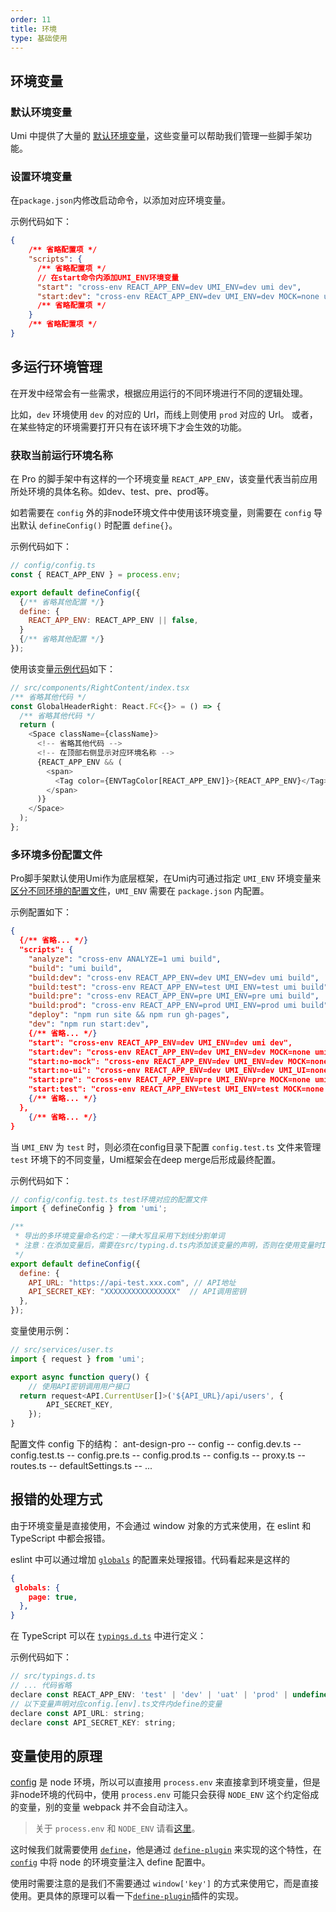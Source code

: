 ```yaml
---
order: 11
title: 环境
type: 基础使用
---
```


## 环境变量
### 默认环境变量
Umi 中提供了大量的 [默认环境变量](https://umijs.org/zh/guide/env-variables.html#%E5%A6%82%E4%BD%95%E9%85%8D%E7%BD%AE)，这些变量可以帮助我们管理一些脚手架功能。

### 设置环境变量
在`package.json`内修改启动命令，以添加对应环境变量。

示例代码如下：
``` json
{
    /** 省略配置项 */ 
    "scripts": {
      /** 省略配置项 */ 
      // 在start命令内添加UMI_ENV环境变量
      "start": "cross-env REACT_APP_ENV=dev UMI_ENV=dev umi dev",
      "start:dev": "cross-env REACT_APP_ENV=dev UMI_ENV=dev MOCK=none umi dev",
      /** 省略配置项 */ 
    }
    /** 省略配置项 */ 
}
```

## 多运行环境管理
在开发中经常会有一些需求，根据应用运行的不同环境进行不同的逻辑处理。

比如，`dev` 环境使用 `dev` 的对应的 Url，而线上则使用 `prod` 对应的 Url。 或者，在某些特定的环境需要打开只有在该环境下才会生效的功能。

### 获取当前运行环境名称   
在 Pro 的脚手架中有这样的一个环境变量 `REACT_APP_ENV`，该变量代表当前应用所处环境的具体名称。如dev、test、pre、prod等。

如若需要在 `config` 外的非node环境文件中使用该环境变量，则需要在 `config` 导出默认 `defineConfig()` 时配置 `define{}`。

示例代码如下：
``` js
// config/config.ts
const { REACT_APP_ENV } = process.env;

export default defineConfig({
  {/** 省略其他配置 */}
  define: {
    REACT_APP_ENV: REACT_APP_ENV || false,
  }
  {/** 省略其他配置 */}
});
```

使用该变量[示例代码](https://github.com/ant-design/ant-design-pro/blob/b005f2a465/src/components/GlobalHeader/RightContent.tsx)如下：
``` js
// src/components/RightContent/index.tsx
/** 省略其他代码 */
const GlobalHeaderRight: React.FC<{}> = () => {
  /** 省略其他代码 */
  return (
    <Space className={className}>
      <!-- 省略其他代码 -->
      <!-- 在顶部右侧显示对应环境名称 -->
      {REACT_APP_ENV && (
        <span>
          <Tag color={ENVTagColor[REACT_APP_ENV]}>{REACT_APP_ENV}</Tag>
        </span>
      )}
    </Space>
  );
};
```

### 多环境多份配置文件
Pro脚手架默认使用Umi作为底层框架，在Umi内可通过指定 `UMI_ENV` 环境变量来[区分不同环境的配置文件](https://umijs.org/zh-CN/docs/config#多环境多份配置)，`UMI_ENV` 需要在 `package.json` 内配置。

示例配置如下：
``` json
{
  {/** 省略... */}
  "scripts": {
    "analyze": "cross-env ANALYZE=1 umi build",
    "build": "umi build",
    "build:dev": "cross-env REACT_APP_ENV=dev UMI_ENV=dev umi build",
    "build:test": "cross-env REACT_APP_ENV=test UMI_ENV=test umi build",
    "build:pre": "cross-env REACT_APP_ENV=pre UMI_ENV=pre umi build",
    "build:prod": "cross-env REACT_APP_ENV=prod UMI_ENV=prod umi build",
    "deploy": "npm run site && npm run gh-pages",
    "dev": "npm run start:dev",
    {/** 省略... */}
    "start": "cross-env REACT_APP_ENV=dev UMI_ENV=dev umi dev",
    "start:dev": "cross-env REACT_APP_ENV=dev UMI_ENV=dev MOCK=none umi dev",
    "start:no-mock": "cross-env REACT_APP_ENV=dev UMI_ENV=dev MOCK=none umi dev",
    "start:no-ui": "cross-env REACT_APP_ENV=dev UMI_ENV=dev UMI_UI=none umi dev",
    "start:pre": "cross-env REACT_APP_ENV=pre UMI_ENV=pre MOCK=none umi dev",
    "start:test": "cross-env REACT_APP_ENV=test UMI_ENV=test MOCK=none umi dev",
    {/** 省略... */}
  },
	{/** 省略... */}
}
```

当 `UMI_ENV` 为 `test` 时，则必须在config目录下配置 `config.test.ts` 文件来管理 `test` 环境下的不同变量，Umi框架会在deep merge后形成最终配置。

示例代码如下：
``` js
// config/config.test.ts test环境对应的配置文件
import { defineConfig } from 'umi';

/**
 * 导出的多环境变量命名约定：一律大写且采用下划线分割单词
 * 注意：在添加变量后，需要在src/typing.d.ts内添加该变量的声明，否则在使用变量时IDE会报错。
 */
export default defineConfig({
  define: {
    API_URL: "https://api-test.xxx.com", // API地址
    API_SECRET_KEY: "XXXXXXXXXXXXXXXX"  // API调用密钥
  },
});
```

变量使用示例：
``` js
// src/services/user.ts
import { request } from 'umi';

export async function query() {
	// 使用API密钥调用用户接口
  return request<API.CurrentUser[]>('${API_URL}/api/users', {
		API_SECRET_KEY,
	});
}
```

配置文件 config 下的结构：
ant-design-pro
    -- config
        -- config.dev.ts
        -- config.test.ts
        -- config.pre.ts
        -- config.prod.ts
        -- config.ts
        -- proxy.ts
        -- routes.ts
        -- defaultSettings.ts
    -- ...

## 报错的处理方式 
由于环境变量是直接使用，不会通过 window 对象的方式来使用，在 eslint 和 TypeScript 中都会报错。

eslint 中可以通过增加  [`globals`](https://eslint.org/docs/user-guide/configuring#specifying-globals)  的配置来处理报错。代码看起来是这样的

``` json
{
 globals: {
    page: true,
  },
}
```

在 TypeScript 可以在 [`typings.d.ts`](https://github.com/ant-design/ant-design-pro/blob/33f562974d1c72e077652223bd816a57933fe242/src/typings.d.ts#L18)  中进行定义：

示例代码如下：
``` js
// src/typings.d.ts
// ... 代码省略
declare const REACT_APP_ENV: 'test' | 'dev' | 'uat' | 'prod' | undefined;
// 以下变量声明对应config.[env].ts文件内define的变量
declare const API_URL: string;
declare const API_SECRET_KEY: string;
```

## 变量使用的原理
[config](https://github.com/ant-design/ant-design-pro/blob/33f562974d1c72e077652223bd816a57933fe242/config/config.ts) 是 node 环境，所以可以直接用 `process.env` 来直接拿到环境变量，但是非node环境的代码中，使用 `process.env` 可能只会获得 `NODE_ENV` 这个约定俗成的变量，别的变量 webpack 并不会自动注入。

> 关于 `process.env` 和 `NODE_ENV` 请看[这里](https://webpack.docschina.org/guides/production/#%E6%8C%87%E5%AE%9A-mode)。

这时候我们就需要使用 [`define`](https://umijs.org/zh/config/#define)，他是通过 [`define-plugin`](https://webpack.docschina.org/plugins/define-plugin/) 来实现的这个特性，在 [`config`](https://github.com/ant-design/ant-design-pro/blob/33f562974d1c72e077652223bd816a57933fe242/config/config.ts#L65) 中将 node 的环境变量注入 define 配置中。

使用时需要注意的是我们不需要通过 `window['key']` 的方式来使用它，而是直接使用。更具体的原理可以看一下[`define-plugin`](https://webpack.docschina.org/plugins/define-plugin/)插件的实现。
